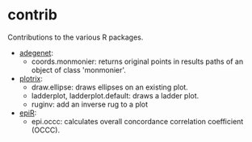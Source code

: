 contrib
=======

Contributions to the various R packages.

* [adegenet](http://cran.r-project.org/package=adegenet):
  - coords.monmonier: returns original points in results paths of an object of class 'monmonier'.
* [plotrix](http://cran.r-project.org/package=plotrix):
  - draw.ellipse: draws ellipses on an existing plot.
  - ladderplot, ladderplot.default: draws a ladder plot.
  - ruginv: add an inverse rug to a plot
* [epiR](http://cran.r-project.org/package=epiR):
  - epi.occc: calculates overall concordance correlation coefficient (OCCC).
